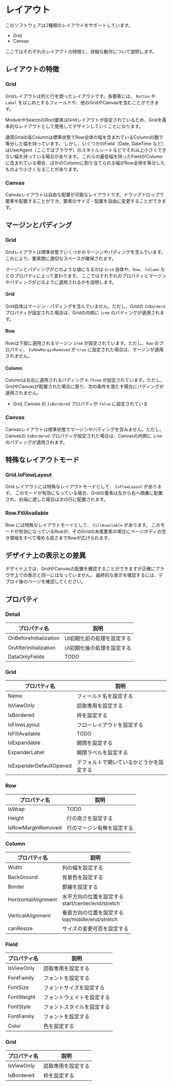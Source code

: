 # レイアウト

このソフトウェアは2種類のレイアウトをサポートしています。

- Grid
- Canvas

ここではそれぞれのレイアウトの特徴と、詳細な動作について説明します。

## レイアウトの特徴

### Grid

Gridレイアウトは列と行を使ったレイアウトです。各要素には、 `Button` や `Label` をはじめとするフィールドや、他のGridやCanvasを含むことができます。

ModuleやSearchのRoot要素はGridレイアウトが設定されているため、Gridを基本的なレイアウトとして使用してデザインしていくことになります。

通常Gridの各Columnは標準状態でRow全体の幅を含まれているColumnの数で等分した幅を持っています。
しかし、いくつかのField（Date, DateTime など）はUserAgent（ここではブラウザ）のスタイルシートなどでそれ以上小さくできない幅を持っている場合があります。
これらの最低幅を持ったFieldがColumnに含まれている場合、ほかのColumnに割り当てられる幅がRow全体を等分したものより小さくなることがあります。

### Canvas

Canvasレイアウトは自由な配置が可能なレイアウトです。ドラッグドロップで要素を配置することができ、要素のサイズ・配置を自由に変更することができます。

## マージンとパディング

### Grid

Gridレイアウトは標準状態でいくつかのマージンやパディングを含んでいます。これにより、要素間に適切なスペースが確保されます。

マージンとパディングがどのような値になるかは `Grid` 自体や、`Row`、 `Column` などのプロパティによって変わります。
ここではそれぞれのプロパティとマージンやパディングがどのように適用されるかを説明します。

#### Grid

Grid自体はマージン・パディングを含んでいません。ただし、Gridの `IsBorderd` プロパティが設定された場合は、Gridの内側に `1rem` のパディングが適用されます。

#### Row

Rowは下部に適用されるマージン `1rem` が設定されています。ただし、`Row` のプロパティ、 `IsRowMarginRemoved` が `true` に設定された場合は、マージンが適用されません。

#### Column

Columnは左右に適用されるパディング `0.75rem` が設定されています。ただし、GridやCanvasが配置された場合に限り、次の条件を満たす場合にパディングが適用されません。

- Grid, Canvas の `IsBordered` プロパティが `false` に設定されている

### Canvas

Canvasレイアウトは標準状態でマージンやパディングを含みません。ただし、Canvasの `IsBordered` プロパティが設定された場合は、Canvasの内側に `1rem` のパディングが適用されます。

## 特殊なレイアウトモード

### Grid.IsFlowLayout

Grid レイアウトには特殊なレイアウトモードとして、 `IsFlowLayout` があります。
このモードが有効になっている場合、Gridの要素は左から右へ順番に配置され、右端に達した場合は次の行に配置されます。

### Row.FillAvailable

Row には特殊なレイアウトモードとして、 `FillAvailable` があります。
このモードが有効になっているRowが、そのGridの末尾要素の場合にページボディの空き領域をすべて埋める高さまでRowが広げられます。


## デザイナ上の表示との差異

デザイナ上では、GridやCanvasの配置を確認することができますが正確にブラウザ上での表示と同一にはなっていません。
最終的な表示を確認するには、デプロイ後のページを確認してください。


## プロパティ
### Detail
| プロパティ名                 | 説明             |
|------------------------|----------------| 
| OnBeforeInitialization | UI初期化前の処理を設定する |
| OnAfterInitialization  | UI初期化後の処理を設定する |
| DataOnlyFields         | TODO           |


### Grid
| プロパティ名                  | 説明                   |
|-------------------------|----------------------| 
| Name                    | フィールド名を設定する          |
| IsViewOnly              | 読取専用を設定する            |
| IsBordered              | 枠を設定する               |
| IsFlowLayout            | フローレイアウトを設定する        |
| IsFillAvailable         | TODO                 |
| IsExpandable            | 開閉を設定する              |
| ExpanderLabel           | 開閉ラベルを設定する           |
| IsExpanderDefaultOpened | デフォルトで開いているかどうかを設定する |

### Row
| プロパティ名             | 説明            |
|--------------------|---------------| 
| IsWrap             | TODO          |
| Height             | 行の高さを設定する     |
| IsRowMarginRemoved | 行のマージン有無を設定する |

### Column
| プロパティ名              | 説明                                        |
|---------------------|-------------------------------------------| 
| Width               | 列の幅を設定する                                  |
| BackGround          | 背景色を設定する                                  |
| Border              | 罫線を設定する                                   |
| HorizontalAlignment | 水平方向の位置を設定する<br/>start/center/end/stretch |
| VerticalAlignment   | 垂直方向の位置を設定する<br/>top/middle/end/stretch   |
| canResize           | サイズの変更可否を設定する                             |


### Field 
| プロパティ名     | 説明            |
|------------|---------------| 
| IsViewOnly | 読取専用を設定する     |
| FontFamily | フォントを設定する     |
| FontSize   | フォントサイズを設定する  |
| FontWeight | フォントウェイトを設定する |
| FontStyle  | フォントスタイルを設定する |
| FontFamily | フォントを設定する     |
| Color      | 色を設定する        |

### Grid
| プロパティ名                  | 説明                   |
|-------------------------|----------------------| 
| IsViewOnly              | 読取専用を設定する            |
| IsBordered              | 枠を設定する               |
